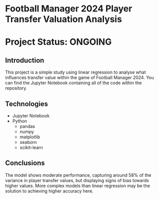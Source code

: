 # Football Manager 2024 Player Transfer Valuation Analysis

# Project Status: ONGOING

## Introduction
This project is a simple study using linear regression to analyse what influences transfer value within the game of Football Manager 2024. You can find the Jupyter Notebook containing all of the code within the repository.

## Technologies

- Jupyter Notebook
- Python
  - pandas
  - numpy
  - matplotlib
  - seaborn
  - scikit-learn


## Conclusions

The model shows moderate performance, capturing around 58% of the variance in player transfer values, but displaying signs of bias towards higher values. More complex models than linear regression may be the solution to achieving higher accuracy here.

